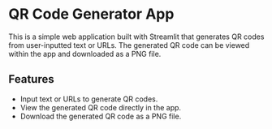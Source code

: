 # QR Code Generator App

This is a simple web application built with Streamlit that generates QR codes from user-inputted text or URLs. The generated QR code can be viewed within the app and downloaded as a PNG file.

## Features

- Input text or URLs to generate QR codes.
- View the generated QR code directly in the app.
- Download the generated QR code as a PNG file.
